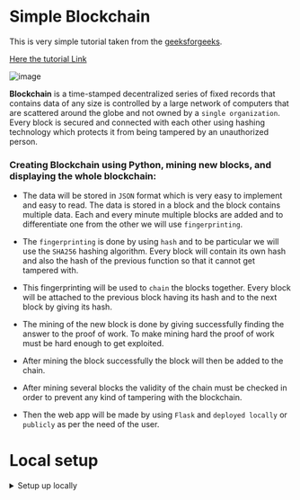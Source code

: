 # Simple Blockchain
This is very simple tutorial taken from the [geeksforgeeks](https://www.geeksforgeeks.org/).

[Here the tutorial Link](https://www.geeksforgeeks.org/create-simple-blockchain-using-python/)

![image](https://github.com/Antony-M1/simple_blockchain/assets/96291963/10754f8c-d5fa-443c-96d2-767bdd9b384b)


**Blockchain** is a time-stamped decentralized series of fixed records that contains data of any size is controlled by a large network of computers that are scattered around the globe and not owned by a `single organization`. Every block is secured and connected with each other using hashing technology which protects it from being tampered by an unauthorized person.

### Creating Blockchain using Python, mining new blocks, and displaying the whole blockchain:

* The data will be stored in `JSON` format which is very easy to implement and easy to read. The data is stored in a block and the block contains multiple data. Each and every minute multiple blocks are added and to differentiate one from the other we will use `fingerprinting`.

* The `fingerprinting` is done by using `hash` and to be particular we will use the `SHA256` hashing algorithm. Every block will contain its own hash and also the hash of the previous function so that it cannot get tampered with.

* This fingerprinting will be used to `chain` the blocks together. Every block will be attached to the previous block having its hash and to the next block by giving its hash.

* The mining of the new block is done by giving successfully finding the answer to the proof of work. To make mining hard the proof of work must be hard enough to get exploited.

* After mining the block successfully the block will then be added to the chain.

* After mining several blocks the validity of the chain must be checked in order to prevent any kind of tampering with the blockchain.

* Then the web app will be made by using `Flask` and `deployed locally` or `publicly` as per the need of the user.


# Local setup

<details>
    <summary>Setup up locally</summary>

### Step 1
Clone the Project using this command
```
git clone https://github.com/Antony-M1/simple_blockchain.git
```

### Step 2
Create `Python Environment` and activate.
```
python -m venv .venv
```
To activate `windows`
```
source .venv/Scripts/activate
```
To Activate `Linux`
```
source .venv/bin/activate
```
### Step 3
Install the `requirements`
```
pip install requirements.txt
```

</details>